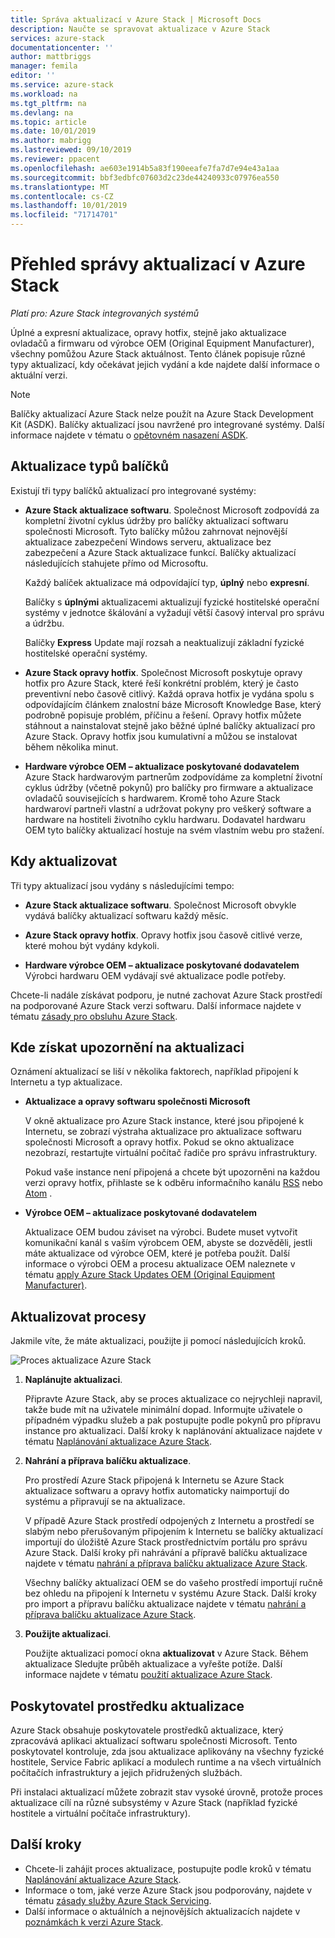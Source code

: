 ```yaml
---
title: Správa aktualizací v Azure Stack | Microsoft Docs
description: Naučte se spravovat aktualizace v Azure Stack
services: azure-stack
documentationcenter: ''
author: mattbriggs
manager: femila
editor: ''
ms.service: azure-stack
ms.workload: na
ms.tgt_pltfrm: na
ms.devlang: na
ms.topic: article
ms.date: 10/01/2019
ms.author: mabrigg
ms.lastreviewed: 09/10/2019
ms.reviewer: ppacent
ms.openlocfilehash: ae603e1914b5a83f190eeafe7fa7d7e94e43a1aa
ms.sourcegitcommit: bbf3edbfc07603d2c23de44240933c07976ea550
ms.translationtype: MT
ms.contentlocale: cs-CZ
ms.lasthandoff: 10/01/2019
ms.locfileid: "71714701"
---
```

# <a name="manage-updates-in-azure-stack-overview"></a>Přehled správy aktualizací v Azure Stack

*Platí pro: Azure Stack integrovaných systémů*

Úplné a expresní aktualizace, opravy hotfix, stejně jako aktualizace ovladačů a firmwaru od výrobce OEM (Original Equipment Manufacturer), všechny pomůžou Azure Stack aktuálnost. Tento článek popisuje různé typy aktualizací, kdy očekávat jejich vydání a kde najdete další informace o aktuální verzi.

> [!Note]  
> Balíčky aktualizací Azure Stack nelze použít na Azure Stack Development Kit (ASDK). Balíčky aktualizací jsou navržené pro integrované systémy. Další informace najdete v tématu o [opětovném nasazení ASDK](https://docs.microsoft.com/azure-stack/asdk/asdk-redeploy).

## <a name="update-package-types"></a>Aktualizace typů balíčků

Existují tři typy balíčků aktualizací pro integrované systémy:

-   **Azure Stack aktualizace softwaru**. Společnost Microsoft zodpovídá za kompletní životní cyklus údržby pro balíčky aktualizací softwaru společnosti Microsoft. Tyto balíčky můžou zahrnovat nejnovější aktualizace zabezpečení Windows serveru, aktualizace bez zabezpečení a Azure Stack aktualizace funkcí. Balíčky aktualizací následujících stahujete přímo od Microsoftu.

    Každý balíček aktualizace má odpovídající typ, **úplný** nebo **expresní**. 
 
    Balíčky s **úplnými** aktualizacemi aktualizují fyzické hostitelské operační systémy v jednotce škálování a vyžadují větší časový interval pro správu a údržbu. 

    Balíčky **Express** Update mají rozsah a neaktualizují základní fyzické hostitelské operační systémy.

-   **Azure Stack opravy hotfix**. Společnost Microsoft poskytuje opravy hotfix pro Azure Stack, které řeší konkrétní problém, který je často preventivní nebo časově citlivý. Každá oprava hotfix je vydána spolu s odpovídajícím článkem znalostní báze Microsoft Knowledge Base, který podrobně popisuje problém, příčinu a řešení. Opravy hotfix můžete stáhnout a nainstalovat stejně jako běžné úplné balíčky aktualizací pro Azure Stack. Opravy hotfix jsou kumulativní a můžou se instalovat během několika minut.

-   **Hardware výrobce OEM – aktualizace poskytované dodavatelem** Azure Stack hardwarovým partnerům zodpovídáme za kompletní životní cyklus údržby (včetně pokynů) pro balíčky pro firmware a aktualizace ovladačů souvisejících s hardwarem. Kromě toho Azure Stack hardwaroví partneři vlastní a udržovat pokyny pro veškerý software a hardware na hostiteli životního cyklu hardwaru. Dodavatel hardwaru OEM tyto balíčky aktualizací hostuje na svém vlastním webu pro stažení.

## <a name="when-to-update"></a>Kdy aktualizovat

Tři typy aktualizací jsou vydány s následujícími tempo:

-   **Azure Stack aktualizace softwaru**. Společnost Microsoft obvykle vydává balíčky aktualizací softwaru každý měsíc.

-   **Azure Stack opravy hotfix**. Opravy hotfix jsou časově citlivé verze, které mohou být vydány kdykoli.

-   **Hardware výrobce OEM – aktualizace poskytované dodavatelem** Výrobci hardwaru OEM vydávají své aktualizace podle potřeby.

Chcete-li nadále získávat podporu, je nutné zachovat Azure Stack prostředí na podporované Azure Stack verzi softwaru. Další informace najdete v tématu [zásady pro obsluhu Azure Stack](azure-stack-update-servicing-policy.md).

## <a name="where-to-get-notice-of-an-update"></a>Kde získat upozornění na aktualizaci

Oznámení aktualizací se liší v několika faktorech, například připojení k Internetu a typ aktualizace.

- **Aktualizace a opravy softwaru společnosti Microsoft** 

    V okně aktualizace pro Azure Stack instance, které jsou připojené k Internetu, se zobrazí výstraha aktualizace pro aktualizace softwaru společnosti Microsoft a opravy hotfix. Pokud se okno aktualizace nezobrazí, restartujte virtuální počítač řadiče pro správu infrastruktury.

    Pokud vaše instance není připojená a chcete být upozorněni na každou verzi opravy hotfix, přihlaste se k odběru informačního kanálu [RSS](https://support.microsoft.com/app/content/api/content/feeds/sap/en-us/32d322a8-acae-202d-e9a9-7371dccf381b/rss) nebo [Atom](https://support.microsoft.com/app/content/api/content/feeds/sap/en-us/32d322a8-acae-202d-e9a9-7371dccf381b/atom) .

- **Výrobce OEM – aktualizace poskytované dodavatelem**

    Aktualizace OEM budou záviset na výrobci. Budete muset vytvořit komunikační kanál s vaším výrobcem OEM, abyste se dozvěděli, jestli máte aktualizace od výrobce OEM, které je potřeba použít. Další informace o výrobci OEM a procesu aktualizace OEM naleznete v tématu [apply Azure Stack Updates OEM (Original Equipment Manufacturer)](azure-stack-update-oem.md).

## <a name="update-processes"></a>Aktualizovat procesy

Jakmile víte, že máte aktualizaci, použijte ji pomocí následujících kroků.

![Proces aktualizace Azure Stack](./media/azure-stack-updates/azure-stack-update-process.png)

1. **Naplánujte aktualizaci**.

    Připravte Azure Stack, aby se proces aktualizace co nejrychleji napravil, takže bude mít na uživatele minimální dopad. Informujte uživatele o případném výpadku služeb a pak postupujte podle pokynů pro přípravu instance pro aktualizaci. Další kroky k naplánování aktualizace najdete v tématu [Naplánování aktualizace Azure Stack](azure-stack-update-plan.md).

2. **Nahrání a příprava balíčku aktualizace**.

    Pro prostředí Azure Stack připojená k Internetu se Azure Stack aktualizace softwaru a opravy hotfix automaticky naimportují do systému a připravují se na aktualizace.

    V případě Azure Stack prostředí odpojených z Internetu a prostředí se slabým nebo přerušovaným připojením k Internetu se balíčky aktualizací importují do úložiště Azure Stack prostřednictvím portálu pro správu Azure Stack. Další kroky při nahrávání a přípravě balíčku aktualizace najdete v tématu [nahrání a příprava balíčku aktualizace Azure Stack](azure-stack-update-prepare-package.md).

    Všechny balíčky aktualizací OEM se do vašeho prostředí importují ručně bez ohledu na připojení k Internetu v systému Azure Stack. Další kroky pro import a přípravu balíčku aktualizace najdete v tématu [nahrání a příprava balíčku aktualizace Azure Stack](azure-stack-update-prepare-package.md).

3. **Použijte aktualizaci**.

    Použijte aktualizaci pomocí okna **aktualizovat** v Azure Stack. Během aktualizace Sledujte průběh aktualizace a vyřešte potíže. Další informace najdete v tématu [použití aktualizace Azure Stack](azure-stack-apply-updates.md).

## <a name="the-update-resource-provider"></a>Poskytovatel prostředku aktualizace

Azure Stack obsahuje poskytovatele prostředků aktualizace, který zpracovává aplikaci aktualizací softwaru společnosti Microsoft. Tento poskytovatel kontroluje, zda jsou aktualizace aplikovány na všechny fyzické hostitele, Service Fabric aplikací a modulech runtime a na všech virtuálních počítačích infrastruktury a jejich přidružených službách.

Při instalaci aktualizací můžete zobrazit stav vysoké úrovně, protože proces aktualizace cílí na různé subsystémy v Azure Stack (například fyzické hostitele a virtuální počítače infrastruktury).

## <a name="next-steps"></a>Další kroky

- Chcete-li zahájit proces aktualizace, postupujte podle kroků v tématu [Naplánování aktualizace Azure Stack](azure-stack-update-plan.md).
- Informace o tom, jaké verze Azure Stack jsou podporovány, najdete v tématu [zásady služby Azure Stack Servicing](azure-stack-servicing-policy.md).  
- Další informace o aktuálních a nejnovějších aktualizacích najdete v [poznámkách k verzi Azure Stack](release-notes.md).

